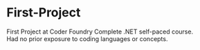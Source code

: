 # First-Project
First Project at Coder Foundry Complete .NET self-paced course. <br>
Had no prior exposure to coding languages or concepts.
